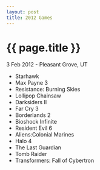 ```yaml
---
layout: post
title: 2012 Games
---
```


{{ page.title }}
================

<p class="meta">3 Feb 2012 - Pleasant Grove, UT</p>

- Starhawk
- Max Payne 3
- Resistance: Burning Skies
- Lollipop Chainsaw
- Darksiders II
- Far Cry 3
- Borderlands 2
- Bioshock Infinite
- Resident Evil 6
- Aliens:Colonial Marines
- Halo 4
- The Last Guardian
- Tomb Raider
- Transformers: Fall of Cybertron
